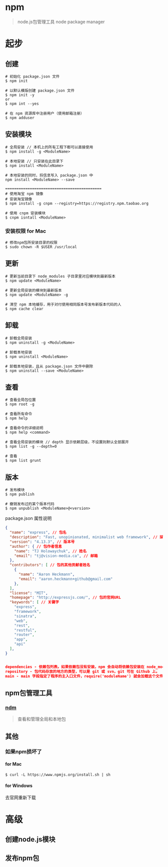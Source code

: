 # npm

> node.js包管理工具  node package manager

# 起步

## 创建

```
# 初始化 package.json 文件
$ npm init

# 以默认模版创建 package.json 文件
$ npm init -y
or
$ npm int --yes

# 在 npm 资源库中注册用户（使用邮箱注册）
$ npm adduser
```



## 安装模块

```
# 全局安装 // 本机上的所有工程下都可以直接使用
$ npm install -g <ModuleName>

# 本地安装 // 只安装在此目录下
$ npm install <ModuleName>

# 本地安装的同时，将信息写入 package.json 中
npm install <ModuleName> --save

===========================================
# 使用淘宝 npm 镜像
# 安装淘宝镜像
$ npm install -g cnpm --registry=https://registry.npm.taobao.org

# 使用 cnpm 安装模块
$ cnpm isntall <ModuleName>

```

### 安装权限 for Mac

```
# 修改npm包所安装目录的权限
$ sudo chown -R $USER /usr/local
```



## 更新

```
# 更新当前目录下 node_modules 子目录里对应模块到最新版本
$ npm update <ModuleName>

# 更新全局安装的模块到最新版本
$ npm update <ModuleName> -g

# 清空 npm 本地缓存，用于对付使用相同版本号发布新版本代码的人
$ npm cache clear
```



## 卸载

```
# 卸载全局安装
$ npm uninstall -g <ModuleName>

# 卸载本地安装
$ npm uninstall <ModuleName>

# 卸载本地安装，且从 package.json 文件中删除
$ npm uninstall --save <ModuleName>
```



## 查看

```
# 查看全局包位置
$ npm root -g

# 查看所有命令
$ npm help

# 查看命令的详细说明
$ npm help <command>

# 查看全局安装的模块 // depth 显示依赖层级，不设置则默认全部展开
$ npm list -g --depth=0

# 查看
$ npm list grunt
```



## 版本

```
# 发布模块
$ npm publish

# 撤销发布过的某个版本代码
$ npm unpublish <ModuleName>@<version>
```



package.json 属性说明

```json
{
  "name": "express", // 包名
  "description": "Fast, unopinionated, minimalist web framework", // 描述
  "version": "4.13.3", // 版本号
  "author": { // 包作者信息
    "name": "TJ Holowaychuk", // 姓名
    "email": "tj@vision-media.ca", // 邮箱
  },
  "contributors": [ // 包的其他贡献者姓名
    {
      "name": "Aaron Heckmann",
      "email": "aaron.heckmann+github@gmail.com"
    },
  ],
  "license": "MIT",
  "homepage": "http://expressjs.com/", // 包的官网URL
  "keywords": [ // 关键字
    "express",
    "framework",
    "sinatra",
    "web",
    "rest",
    "restful",
    "router",
    "app",
    "api"
  ],
}


dependencies - 依赖包列表。如果依赖包没有安装，npm 会自动将依赖包安装在 node_module 目录下。
repository - 包代码存放的地方的类型，可以是 git 或 svn，git 可在 Github 上。
main - main 字段指定了程序的主入口文件，require('moduleName') 就会加载这个文件。这个字段的默认值是模块根目录下面的 index.js。

```

## npm包管理工具

### [ndm](https://github.com/720kb/ndm)

> 查看和管理全局和本地包

## 其他

### 如果npm损坏了

#### for Mac

```
$ curl -L https://www.npmjs.org/install.sh | sh
```

#### for Windows

去官网重新下载



# 高级

## 创建node.js模块



## 发布npm包